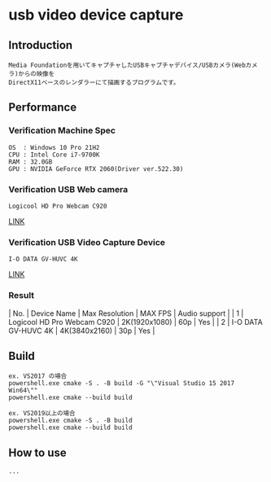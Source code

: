 
# usb video device capture

## Introduction

    Media Foundationを用いてキャプチャしたUSBキャプチャデバイス/USBカメラ(Webカメラ)からの映像を  
    DirectX11ベースのレンダラーにて描画するプログラムです。  

## Performance

### Verification Machine Spec

    OS  : Windows 10 Pro 21H2
    CPU : Intel Core i7-9700K
    RAM : 32.0GB
    GPU : NVIDIA GeForce RTX 2060(Driver ver.522.30)

### Verification USB Web camera

    Logicool HD Pro Webcam C920
[LINK](https://www.logicool.co.jp/ja-jp/products/webcams/hd-pro-webcam-c920n.960-001261.html)

### Verification USB Video Capture Device

    I-O DATA GV-HUVC 4K
[LINK](https://www.iodata.jp/product/av/capture/gv-huvc4k/index.htm)

### Result

| No. | Device Name                 | Max Resolution | MAX FPS | Audio support |
| 1   | Logicool HD Pro Webcam C920 | 2K(1920x1080)  | 60p     | Yes           |
| 2   | I-O DATA GV-HUVC 4K         | 4K(3840x2160)  | 30p     | Yes           |

## Build

    ex. VS2017 の場合  
    powershell.exe cmake -S . -B build -G "\"Visual Studio 15 2017 Win64\""  
    powershell.exe cmake --build build  

    ex. VS2019以上の場合  
    powershell.exe cmake -S . -B build  
    powershell.exe cmake --build build  

## How to use

    ...

